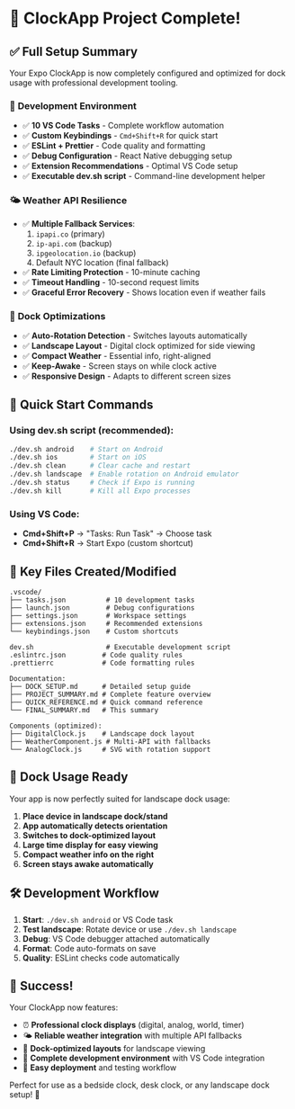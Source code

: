 # 🎉 ClockApp Project Complete!

## ✅ **Full Setup Summary**

Your Expo ClockApp is now completely configured and optimized for dock usage with professional development tooling.

### 🔧 **Development Environment**

- ✅ **10 VS Code Tasks** - Complete workflow automation
- ✅ **Custom Keybindings** - `Cmd+Shift+R` for quick start
- ✅ **ESLint + Prettier** - Code quality and formatting
- ✅ **Debug Configuration** - React Native debugging setup
- ✅ **Extension Recommendations** - Optimal VS Code setup
- ✅ **Executable dev.sh script** - Command-line development helper

### 🌤️ **Weather API Resilience**

- ✅ **Multiple Fallback Services**:
  1. `ipapi.co` (primary)
  2. `ip-api.com` (backup)
  3. `ipgeolocation.io` (backup)
  4. Default NYC location (final fallback)
- ✅ **Rate Limiting Protection** - 10-minute caching
- ✅ **Timeout Handling** - 10-second request limits
- ✅ **Graceful Error Recovery** - Shows location even if weather fails

### 📱 **Dock Optimizations**

- ✅ **Auto-Rotation Detection** - Switches layouts automatically
- ✅ **Landscape Layout** - Digital clock optimized for side viewing
- ✅ **Compact Weather** - Essential info, right-aligned
- ✅ **Keep-Awake** - Screen stays on while clock active
- ✅ **Responsive Design** - Adapts to different screen sizes

## 🚀 **Quick Start Commands**

### Using dev.sh script (recommended):

```bash
./dev.sh android    # Start on Android
./dev.sh ios        # Start on iOS
./dev.sh clean      # Clear cache and restart
./dev.sh landscape  # Enable rotation on Android emulator
./dev.sh status     # Check if Expo is running
./dev.sh kill       # Kill all Expo processes
```

### Using VS Code:

- **Cmd+Shift+P** → "Tasks: Run Task" → Choose task
- **Cmd+Shift+R** → Start Expo (custom shortcut)

## 📁 **Key Files Created/Modified**

```
.vscode/
├── tasks.json          # 10 development tasks
├── launch.json         # Debug configurations
├── settings.json       # Workspace settings
├── extensions.json     # Recommended extensions
└── keybindings.json    # Custom shortcuts

dev.sh                  # Executable development script
.eslintrc.json         # Code quality rules
.prettierrc            # Code formatting rules

Documentation:
├── DOCK_SETUP.md      # Detailed setup guide
├── PROJECT_SUMMARY.md # Complete feature overview
├── QUICK_REFERENCE.md # Quick command reference
└── FINAL_SUMMARY.md   # This summary

Components (optimized):
├── DigitalClock.js    # Landscape dock layout
├── WeatherComponent.js # Multi-API with fallbacks
└── AnalogClock.js     # SVG with rotation support
```

## 🎯 **Dock Usage Ready**

Your app is now perfectly suited for landscape dock usage:

1. **Place device in landscape dock/stand**
2. **App automatically detects orientation**
3. **Switches to dock-optimized layout**
4. **Large time display for easy viewing**
5. **Compact weather info on the right**
6. **Screen stays awake automatically**

## 🛠️ **Development Workflow**

1. **Start**: `./dev.sh android` or VS Code task
2. **Test landscape**: Rotate device or use `./dev.sh landscape`
3. **Debug**: VS Code debugger attached automatically
4. **Format**: Code auto-formats on save
5. **Quality**: ESLint checks code automatically

## 🌟 **Success!**

Your ClockApp now features:

- ⏰ **Professional clock displays** (digital, analog, world, timer)
- 🌤️ **Reliable weather integration** with multiple API fallbacks
- 📱 **Dock-optimized layouts** for landscape viewing
- 🔧 **Complete development environment** with VS Code integration
- 🚀 **Easy deployment** and testing workflow

Perfect for use as a bedside clock, desk clock, or any landscape dock setup! 🎉
